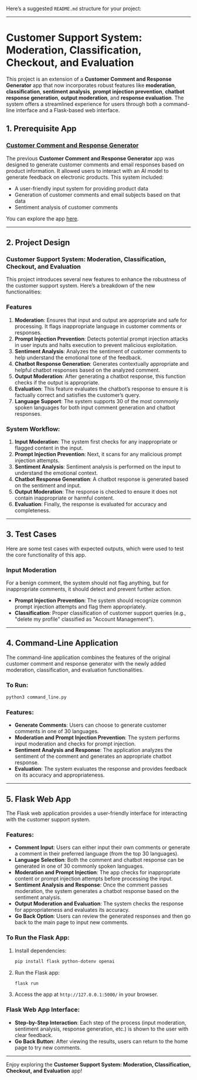 Here’s a suggested `README.md` structure for your project:

---

# Customer Support System: Moderation, Classification, Checkout, and Evaluation

This project is an extension of a **Customer Comment and Response Generator** app that now incorporates robust features like **moderation**, **classification**, **sentiment analysis**, **prompt injection prevention**, **chatbot response generation**, **output moderation**, and **response evaluation**. The system offers a streamlined experience for users through both a command-line interface and a Flask-based web interface.

## 1. Prerequisite App

### [Customer Comment and Response Generator](https://github.com/bigfishhhhhzoey/GenerativeAI/tree/main/Customer%20Support%20Email%20Generator/)

The previous **Customer Comment and Response Generator** app was designed to generate customer comments and email responses based on product information. It allowed users to interact with an AI model to generate feedback on electronic products. This system included:
- A user-friendly input system for providing product data
- Generation of customer comments and email subjects based on that data
- Sentiment analysis of customer comments

You can explore the app [here](https://github.com/bigfishhhhhzoey/GenerativeAI/tree/main/Customer%20Support%20Email%20Generator/).

---

## 2. Project Design

### Customer Support System: Moderation, Classification, Checkout, and Evaluation

This project introduces several new features to enhance the robustness of the customer support system. Here’s a breakdown of the new functionalities:

### Features

1. **Moderation**: Ensures that input and output are appropriate and safe for processing. It flags inappropriate language in customer comments or responses.
2. **Prompt Injection Prevention**: Detects potential prompt injection attacks in user inputs and halts execution to prevent malicious exploitation.
3. **Sentiment Analysis**: Analyzes the sentiment of customer comments to help understand the emotional tone of the feedback.
4. **Chatbot Response Generation**: Generates contextually appropriate and helpful chatbot responses based on the analyzed comment.
5. **Output Moderation**: After generating a chatbot response, this function checks if the output is appropriate.
6. **Evaluation**: This feature evaluates the chatbot’s response to ensure it is factually correct and satisfies the customer’s query.
7. **Language Support**: The system supports 30 of the most commonly spoken languages for both input comment generation and chatbot responses.

### System Workflow:

1. **Input Moderation**: The system first checks for any inappropriate or flagged content in the input.
2. **Prompt Injection Prevention**: Next, it scans for any malicious prompt injection attempts.
3. **Sentiment Analysis**: Sentiment analysis is performed on the input to understand the emotional context.
4. **Chatbot Response Generation**: A chatbot response is generated based on the sentiment and input.
5. **Output Moderation**: The response is checked to ensure it does not contain inappropriate or harmful content.
6. **Evaluation**: Finally, the response is evaluated for accuracy and completeness.

---

## 3. Test Cases

Here are some test cases with expected outputs, which were used to test the core functionality of this app.

### Input Moderation 
For a benign comment, the system should not flag anything, but for inappropriate comments, it should detect and prevent further action.

- **Prompt Injection Prevention**: The system should recognize common prompt injection attempts and flag them appropriately.
- **Classification**: Proper classification of customer support queries (e.g., "delete my profile" classified as "Account Management").

---

## 4. Command-Line Application

The command-line application combines the features of the original customer comment and response generator with the newly added moderation, classification, and evaluation functionalities. 

### To Run:

```bash
python3 command_line.py
```

### Features:

- **Generate Comments**: Users can choose to generate customer comments in one of 30 languages.
- **Moderation and Prompt Injection Prevention**: The system performs input moderation and checks for prompt injection.
- **Sentiment Analysis and Response**: The application analyzes the sentiment of the comment and generates an appropriate chatbot response.
- **Evaluation**: The system evaluates the response and provides feedback on its accuracy and appropriateness.

---

## 5. Flask Web App

The Flask web application provides a user-friendly interface for interacting with the customer support system.

### Features:
- **Comment Input**: Users can either input their own comments or generate a comment in their preferred language (from the top 30 languages).
- **Language Selection**: Both the comment and chatbot response can be generated in one of 30 commonly spoken languages.
- **Moderation and Prompt Injection**: The app checks for inappropriate content or prompt injection attempts before processing the input.
- **Sentiment Analysis and Response**: Once the comment passes moderation, the system generates a chatbot response based on the sentiment analysis.
- **Output Moderation and Evaluation**: The system checks the response for appropriateness and evaluates its accuracy.
- **Go Back Option**: Users can review the generated responses and then go back to the main page to input new comments.

### To Run the Flask App:

1. Install dependencies:
   ```bash
   pip install flask python-dotenv openai
   ```

2. Run the Flask app:
   ```bash
   flask run
   ```

3. Access the app at `http://127.0.0.1:5000/` in your browser.

### Flask Web App Interface:

- **Step-by-Step Interaction**: Each step of the process (input moderation, sentiment analysis, response generation, etc.) is shown to the user with clear feedback.
- **Go Back Button**: After viewing the results, users can return to the home page to try new comments.

---

Enjoy exploring the **Customer Support System: Moderation, Classification, Checkout, and Evaluation** app!
